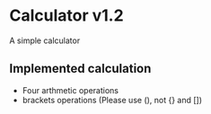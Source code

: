 # Calculator v1.2
A simple calculator

## Implemented calculation
+ Four arthmetic operations
+ brackets operations (Please use (), not {} and [])
